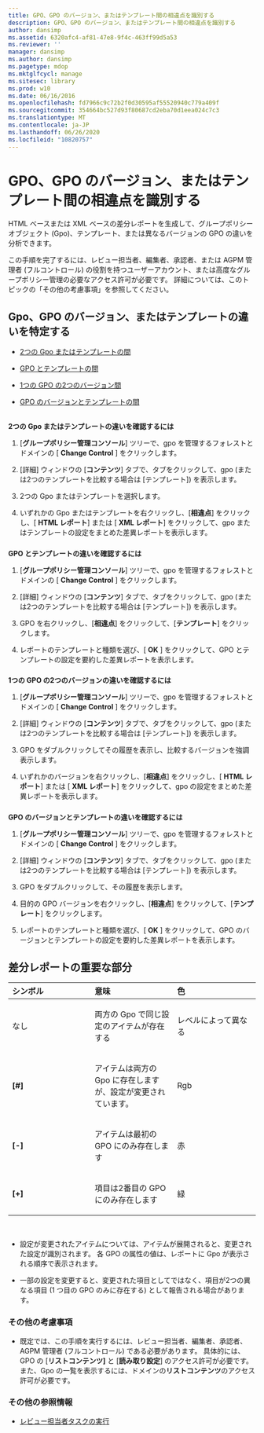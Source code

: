 ```yaml
---
title: GPO、GPO のバージョン、またはテンプレート間の相違点を識別する
description: GPO、GPO のバージョン、またはテンプレート間の相違点を識別する
author: dansimp
ms.assetid: 6320afc4-af81-47e8-9f4c-463ff99d5a53
ms.reviewer: ''
manager: dansimp
ms.author: dansimp
ms.pagetype: mdop
ms.mktglfcycl: manage
ms.sitesec: library
ms.prod: w10
ms.date: 06/16/2016
ms.openlocfilehash: fd7966c9c72b2f0d30595af55520940c779a409f
ms.sourcegitcommit: 354664bc527d93f80687cd2eba70d1eea024c7c3
ms.translationtype: MT
ms.contentlocale: ja-JP
ms.lasthandoff: 06/26/2020
ms.locfileid: "10820757"
---
```

# GPO、GPO のバージョン、またはテンプレート間の相違点を識別する


HTML ベースまたは XML ベースの差分レポートを生成して、グループポリシーオブジェクト (Gpo)、テンプレート、または異なるバージョンの GPO の違いを分析できます。

この手順を完了するには、レビュー担当者、編集者、承認者、または AGPM 管理者 (フルコントロール) の役割を持つユーザーアカウント、または高度なグループポリシー管理の必要なアクセス許可が必要です。 詳細については、このトピックの「その他の考慮事項」を参照してください。

## Gpo、GPO のバージョン、またはテンプレートの違いを特定する


-   [2つの Gpo またはテンプレートの間](#bkmk-two-gpos)

-   [GPO とテンプレートの間](#bkmk-gpo-and-template)

-   [1つの GPO の2つのバージョン間](#bkmk-two-versions)

-   [GPO のバージョンとテンプレートの間](#bkmk-gpo-version-and-template)

## <a href="" id="bkmk-two-gpos"></a>


**2つの Gpo またはテンプレートの違いを確認するには**

1.  [**グループポリシー管理コンソール**] ツリーで、gpo を管理するフォレストとドメインの [ **Change Control** ] をクリックします。

2.  [詳細] ウィンドウの [**コンテンツ**] タブで、タブをクリックして、gpo (または2つのテンプレートを比較する場合は [テンプレート]) を表示します。

3.  2つの Gpo またはテンプレートを選択します。

4.  いずれかの Gpo またはテンプレートを右クリックし、[**相違点**] をクリックし、[ **HTML レポート**] または [ **XML レポート**] をクリックして、gpo またはテンプレートの設定をまとめた差異レポートを表示します。

### <a href="" id="bkmk-gpo-and-template"></a>

**GPO とテンプレートの違いを確認するには**

1.  [**グループポリシー管理コンソール**] ツリーで、gpo を管理するフォレストとドメインの [ **Change Control** ] をクリックします。

2.  [詳細] ウィンドウの [**コンテンツ**] タブで、タブをクリックして、gpo (または2つのテンプレートを比較する場合は [テンプレート]) を表示します。

3.  GPO を右クリックし、[**相違点**] をクリックして、[**テンプレート**] をクリックします。

4.  レポートのテンプレートと種類を選び、[ **OK** ] をクリックして、GPO とテンプレートの設定を要約した差異レポートを表示します。

### <a href="" id="bkmk-two-versions"></a>

**1つの GPO の2つのバージョンの違いを確認するには**

1.  [**グループポリシー管理コンソール**] ツリーで、gpo を管理するフォレストとドメインの [ **Change Control** ] をクリックします。

2.  [詳細] ウィンドウの [**コンテンツ**] タブで、タブをクリックして、gpo (または2つのテンプレートを比較する場合は [テンプレート]) を表示します。

3.  GPO をダブルクリックしてその履歴を表示し、比較するバージョンを強調表示します。

4.  いずれかのバージョンを右クリックし、[**相違点**] をクリックし、[ **HTML レポート**] または [ **XML レポート**] をクリックして、gpo の設定をまとめた差異レポートを表示します。

### <a href="" id="bkmk-gpo-version-and-template"></a>

**GPO のバージョンとテンプレートの違いを確認するには**

1.  [**グループポリシー管理コンソール**] ツリーで、gpo を管理するフォレストとドメインの [ **Change Control** ] をクリックします。

2.  [詳細] ウィンドウの [**コンテンツ**] タブで、タブをクリックして、gpo (または2つのテンプレートを比較する場合は [テンプレート]) を表示します。

3.  GPO をダブルクリックして、その履歴を表示します。

4.  目的の GPO バージョンを右クリックし、[**相違点**] をクリックして、[**テンプレート**] をクリックします。

5.  レポートのテンプレートと種類を選び、[ **OK** ] をクリックして、GPO のバージョンとテンプレートの設定を要約した差異レポートを表示します。

## 差分レポートの重要な部分


<table>
<colgroup>
<col width="33%" />
<col width="33%" />
<col width="33%" />
</colgroup>
<thead>
<tr class="header">
<th align="left">シンボル</th>
<th align="left">意味</th>
<th align="left">色</th>
</tr>
</thead>
<tbody>
<tr class="odd">
<td align="left"><p>なし</p></td>
<td align="left"><p>両方の Gpo で同じ設定のアイテムが存在する</p></td>
<td align="left"><p>レベルによって異なる</p></td>
</tr>
<tr class="even">
<td align="left"><p><strong>[#]</strong></p></td>
<td align="left"><p>アイテムは両方の Gpo に存在しますが、設定が変更されています。</p></td>
<td align="left"><p>Rgb</p></td>
</tr>
<tr class="odd">
<td align="left"><p><strong>[-]</strong></p></td>
<td align="left"><p>アイテムは最初の GPO にのみ存在します</p></td>
<td align="left"><p>赤</p></td>
</tr>
<tr class="even">
<td align="left"><p><strong>[+]</strong></p></td>
<td align="left"><p>項目は2番目の GPO にのみ存在します</p></td>
<td align="left"><p>緑</p></td>
</tr>
</tbody>
</table>

 

-   設定が変更されたアイテムについては、アイテムが展開されると、変更された設定が識別されます。 各 GPO の属性の値は、レポートに Gpo が表示される順序で表示されます。

-   一部の設定を変更すると、変更された項目としてではなく、項目が2つの異なる項目 (1 つ目の GPO のみに存在する) として報告される場合があります。

### その他の考慮事項

-   既定では、この手順を実行するには、レビュー担当者、編集者、承認者、AGPM 管理者 (フルコントロール) である必要があります。 具体的には、GPO の [**リストコンテンツ]** と [**読み取り設定**] のアクセス許可が必要です。 また、Gpo の一覧を表示するには、ドメインの**リストコンテンツ**のアクセス許可が必要です。

### その他の参照情報

-   [レビュー担当者タスクの実行](performing-reviewer-tasks.md)

 

 





